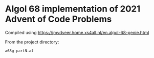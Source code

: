 # Algol 68 implementation of 2021 Advent of Code Problems

Compiled using https://jmvdveer.home.xs4all.nl/en.algol-68-genie.html

From the project directory:

```sh
a68g partN.al
```
